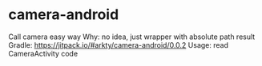# camera-android
Call camera easy way
Why: no idea, just wrapper with absolute path result
Gradle: https://jitpack.io/#arkty/camera-android/0.0.2
Usage: read CameraActivity code
